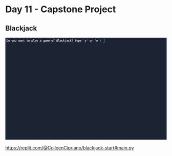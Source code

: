 # Day 11 - Capstone Project 

## Blackjack 

![blackjack](blackjack.gif)

https://replit.com/@ColleenCipriano/blackjack-start#main.py
